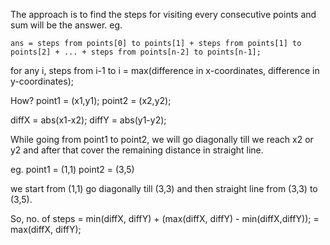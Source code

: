 The approach is to find the steps for visiting every consecutive points and sum will be the answer.
eg. 
```
ans = steps from points[0] to points[1] + steps from points[1] to points[2] + ... + steps from points[n-2] to points[n-1];
```

for any i, steps from i-1 to i = max(difference in x-coordinates, difference in y-coordinates);

How?
point1  = (x1,y1);
point2 = (x2,y2);

diffX = abs(x1-x2);
diffY = abs(y1-y2);

While going from point1 to point2, we will go diagonally till we reach x2 or y2 and after that cover the remaining distance in straight line.

eg. point1 = (1,1)
point2 = (3,5)

we start from (1,1) go diagonally till (3,3) and then straight line from (3,3) to (3,5).

So,
no. of steps = min(diffX, diffY) + (max(diffX, diffY) - min(diffX,diffY));
             = max(diffX, diffY);
             